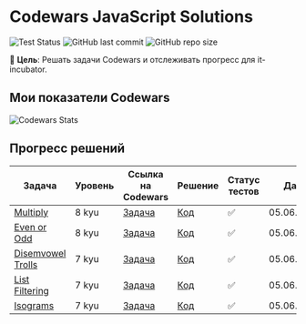 # Codewars JavaScript Solutions

![Test Status](https://github.com/Alma-Nemi/codewars/actions/workflows/test.yml/badge.svg)
![GitHub last commit](https://img.shields.io/github/last-commit/Alma-Nemi/codewars)
![GitHub repo size](https://img.shields.io/github/repo-size/Alma-Nemi/codewars)

📌 **Цель**: Решать задачи Codewars и отслеживать прогресс для it-incubator.

## Мои показатели Codewars
![Codewars Stats](https://www.codewars.com/users/Alma-Nemi/badges/large)

## Прогресс решений

| Задача                   | Уровень | Ссылка на Codewars       | Решение | Статус тестов | Дата       |
|--------------------------|---------|--------------------------|---------|---------------|------------|
| [Multiply](8-kyu/multiply.js) | 8 kyu | [Задача](https://www.codewars.com/kata/50654ddff44f800200000004) | [Код](8-kyu/multiply.js) | ✅ | 05.06.2025 |
| [Even or Odd](8-kyu/evenOrOdd.js) | 8 kyu | [Задача](https://www.codewars.com/kata/53da3dbb4a5168369a0000fe) | [Код](8-kyu/evenOrOdd.js) | ✅ | 05.06.2025 |
| [Disemvowel Trolls](7-kyu/disemvowel-trolls.js) | 7 kyu | [Задача](https://www.codewars.com/kata/52fba66badcd10859f00097e) | [Код](7-kyu/disemvowel-trolls.js) | ✅ | 05.06.2025 |
| [List Filtering](7-kyu/list-filtering.js) | 7 kyu | [Задача](https://www.codewars.com/kata/53dbd5315a3c69eed20002dd) | [Код](7-kyu/list-filtering.js) | ✅ | 05.06.2025 |
| [Isograms](7-kyu/isograms.js) | 7 kyu | [Задача](https://www.codewars.com/kata/54ba84be607a92aa900000f1) | [Код](7-kyu/isograms.js) | ✅ | 05.06.2025 |
